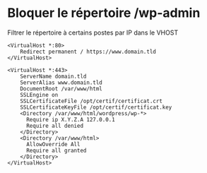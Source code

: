 # Bloquer le répertoire /wp-admin
Filtrer le répertoire à certains postes par IP dans le VHOST

```
<VirtualHost *:80>
    Redirect permanent / https://www.domain.tld
</VirtualHost>

<VirtualHost *:443>
    ServerName domain.tld
    ServerAlias www.domain.tld
    DocumentRoot /var/www/html
    SSLEngine on
    SSLCertificateFile /opt/certif/certificat.crt
    SSLCertificateKeyFile /opt/certif/certificat.key
    <Directory /var/www/html/wordpress/wp-*>
      Require ip X.Y.Z.A 127.0.0.1
      Require all denied
    </Directory>
    <Directory /var/www/html>
      AllowOverride All
      Require all granted
    </Directory>
</VirtualHost>
```
